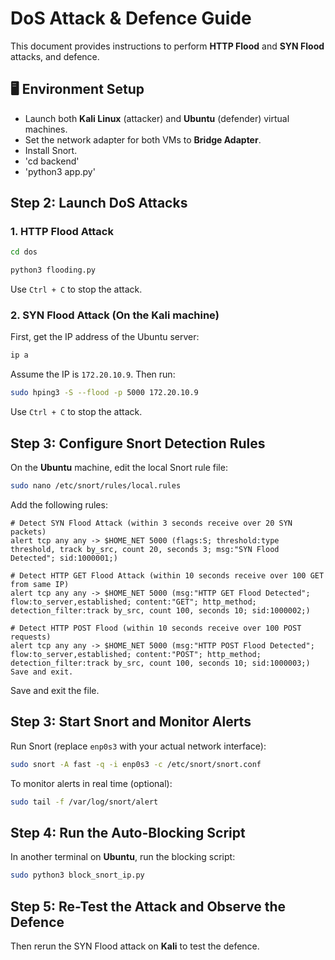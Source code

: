 # DoS Attack & Defence Guide

This document provides instructions to perform **HTTP Flood** and **SYN Flood** attacks, and defence.

## 🖥️ Environment Setup
- Launch both **Kali Linux** (attacker) and **Ubuntu** (defender) virtual machines.
- Set the network adapter for both VMs to **Bridge Adapter**.
- Install Snort.
-  'cd backend'
- 'python3 app.py'


## Step 2: Launch DoS Attacks
### 1. HTTP Flood Attack
```bash
cd dos
```
```bash
python3 flooding.py
```

Use `Ctrl + C` to stop the attack.

### 2. SYN Flood Attack (On the **Kali** machine)
First, get the IP address of the Ubuntu server:

```bash
ip a
```

Assume the IP is `172.20.10.9`. Then run:

```bash
sudo hping3 -S --flood -p 5000 172.20.10.9
```

Use `Ctrl + C` to stop the attack.

## Step 3: Configure Snort Detection Rules
On the **Ubuntu** machine, edit the local Snort rule file:

```bash
sudo nano /etc/snort/rules/local.rules
```

Add the following rules:

```snort
# Detect SYN Flood Attack (within 3 seconds receive over 20 SYN packets)
alert tcp any any -> $HOME_NET 5000 (flags:S; threshold:type threshold, track by_src, count 20, seconds 3; msg:"SYN Flood Detected"; sid:1000001;)

# Detect HTTP GET Flood Attack (within 10 seconds receive over 100 GET from same IP)
alert tcp any any -> $HOME_NET 5000 (msg:"HTTP GET Flood Detected"; flow:to_server,established; content:"GET"; http_method; detection_filter:track by_src, count 100, seconds 10; sid:1000002;)

# Detect HTTP POST Flood (within 10 seconds receive over 100 POST requests)
alert tcp any any -> $HOME_NET 5000 (msg:"HTTP POST Flood Detected"; flow:to_server,established; content:"POST"; http_method; detection_filter:track by_src, count 100, seconds 10; sid:1000003;)
Save and exit.
```
Save and exit the file.



## Step 3: Start Snort and Monitor Alerts

Run Snort (replace `enp0s3` with your actual network interface):

```bash
sudo snort -A fast -q -i enp0s3 -c /etc/snort/snort.conf
```

To monitor alerts in real time (optional):

```bash
sudo tail -f /var/log/snort/alert
```

## Step 4: Run the Auto-Blocking Script

In another terminal on **Ubuntu**, run the blocking script:

```bash
sudo python3 block_snort_ip.py
```

## Step 5: Re-Test the Attack and Observe the Defence
Then rerun the SYN Flood attack on **Kali** to test the defence.